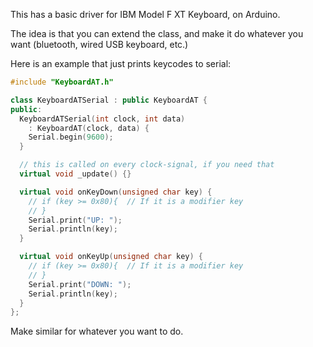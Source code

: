 This has a basic driver for IBM Model F XT Keyboard, on Arduino.

The idea is that you can extend the class, and make it do whatever you want (bluetooth, wired USB keyboard, etc.)

Here is an example that just prints keycodes to serial:

```cpp
#include "KeyboardAT.h"

class KeyboardATSerial : public KeyboardAT {
public:
  KeyboardATSerial(int clock, int data)
    : KeyboardAT(clock, data) {
    Serial.begin(9600);
  }

  // this is called on every clock-signal, if you need that
  virtual void _update() {}

  virtual void onKeyDown(unsigned char key) {
    // if (key >= 0x80){  // If it is a modifier key
    // }
    Serial.print("UP: ");
    Serial.println(key);
  }

  virtual void onKeyUp(unsigned char key) {
    // if (key >= 0x80){  // If it is a modifier key
    // }
    Serial.print("DOWN: ");
    Serial.println(key);
  }
};
```

Make similar for whatever you want to do.
